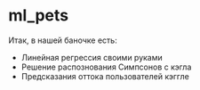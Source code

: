 # ml_pets
Итак, в нашей баночке есть:

 - Линейная регрессия своими руками
 - Решение распознования Симпсонов с кэгла
 - Предсказания оттока пользователей кэггле  
